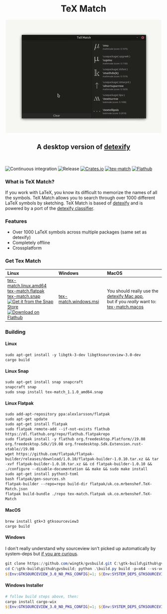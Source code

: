 <h1 align="center">TeX Match</h1>

<p align="center">
  <img src="TeX-Match.gif">
</p>

<h2 align="center">A desktop version of <a href="https://detexify.kirelabs.org/classify.html">detexify</a></h2>

<br>

![Continuous integration](https://github.com/mrbenshef/TeX-Match/workflows/Continuous%20integration/badge.svg)
![Release](https://github.com/mrbenshef/TeX-Match/workflows/Release/badge.svg?branch=release)
[![Crates.io](https://img.shields.io/crates/v/tex-match)](https://crates.io/crates/tex-match)
[![tex-match](https://snapcraft.io//tex-match/badge.svg)](https://snapcraft.io/tex-match)
[![Flathub](https://img.shields.io/flathub/v/uk.co.mrbenshef.TeX-Match)](https://flathub.org/apps/details/uk.co.mrbenshef.TeX-Match)

### What is TeX Match?

If you work with LaTeX, you know its difficult to memorize the names of all the symbols. TeX Match allows you to search through over 1000 different LaTeX symbols by sketching. TeX Match is based of [detexify](https://detexify.kirelabs.org/classify.html) and is powered by a port of the [detexify classifier](https://github.com/mrbenshef/detexify-rust).

### Features

- Over 1000 LaTeX symbols across multiple packages (same set as detexify) 
- Completely offline
- Crossplatform

### Get Tex Match

| Linux | Windows | MacOS |
| :--- | :--- | :--- |
| [tex-match.linux.amd64](https://github.com/mrbenshef/TeX-Match/releases/latest/download/tex-match.linux.amd64) </br> [tex-match.flatpak](https://github.com/mrbenshef/TeX-Match/releases/latest/download/tex-match.flatpak) </br> [tex-match.snap](https://github.com/mrbenshef/TeX-Match/releases/latest/download/tex-match.snap) </br> [![Get it from the Snap Store](https://snapcraft.io/static/images/badges/en/snap-store-black.svg)](https://snapcraft.io/tex-match) </br> <a href='https://flathub.org/apps/details/uk.co.mrbenshef.TeX-Match'><img width='190' alt='Download on Flathub' src='https://flathub.org/assets/badges/flathub-badge-en.png'/></a> | [tex-match.windows.msi](https://github.com/mrbenshef/TeX-Match/releases/latest/download/tex-match.windows.msi) | You should really use the [detexify Mac app](https://gum.co/detexify), </br> but if you _really_ want to: </br> [tex-match.macos](https://github.com/mrbenshef/TeX-Match/releases/latest/download/tex-match.macos) |

### Building

#### Linux

```shell
sudo apt-get install -y libgtk-3-dev libgtksourceview-3.0-dev
cargo build
```

#### Linux Snap

```shell
sudo apt-get install snap snapcraft
snapcraft snap
sudo snap install tex-match_1.1.0_amd64.snap
```

#### Linux Flatpak

```shell
sudo add-apt-repository ppa:alexlarsson/flatpak 
sudo apt-get update 
sudo apt-get install flatpak
sudo flatpak remote-add --if-not-exists flathub https://dl.flathub.org/repo/flathub.flatpakrepo
sudo flatpak install -y flathub org.freedesktop.Platform//19.08 org.freedesktop.Sdk//19.08 org.freedesktop.Sdk.Extension.rust-stable//19.08
wget https://github.com/flatpak/flatpak-builder/releases/download/1.0.10/flatpak-builder-1.0.10.tar.xz && tar -xvf flatpak-builder-1.0.10.tar.xz && cd flatpak-builder-1.0.10 && ./configure --disable-documentation && make && sudo make install
sudo apt-get install python3-toml
bash flatpak/gen-sources.sh
flatpak-builder --repo=repo build-dir flatpak/uk.co.mrbenshef.TeX-Match.json
flatpak build-bundle ./repo tex-match.flatpak uk.co.mrbenshef.TeX-Match
```

#### MacOS

```shell
brew install gtk+3 gtksourceview3
cargo build
```

#### Windows

I don't really understand why sourceview isn't picked up automatically by system-deps but [if you are curious](https://github.com/gdesmott/system-deps/issues/10).

```powershell
git clone https://github.com/wingtk/gvsbuild.git C:\gtk-build\github\gvsbuild
cd C:\gtk-build\github\gvsbuild; python .\build.py build -p=x64 --vs-ver=16 --msys-dir=C:\msys64 -k --enable-gi --py-wheel --py-egg gtk3 gdk-pixbuf gtksourceview3
${Env:GTKSOURCEVIEW_3.0_NO_PKG_CONFIG}=1; ${Env:SYSTEM_DEPS_GTKSOURCEVIEW_3.0_LIB}="gtksourceview-3.0"; cargo build
```

#### Windows Installer

```powershell
# follow build steps above, then:
cargo install cargo-wix 
${Env:GTKSOURCEVIEW_3.0_NO_PKG_CONFIG}=1; ${Env:SYSTEM_DEPS_GTKSOURCEVIEW_3.0_LIB}="gtksourceview-3.0"; cargo wix -v
```
